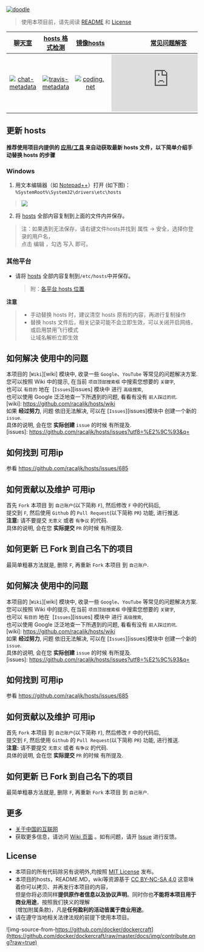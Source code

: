 [![doodle]][doodle-story]

[doodle]: https://www.google.com/logos/doodles/2015/holidays-2015-day-3-6399865393250304-hp2x.jpg "春节快乐!"
[doodle-story]: https://www.google.com.hk/search?q=%E6%98%A5%E8%8A%82

> 使用本项目前，请先阅读 [README](README.md) 和 [License](#license)

|      [聊天室][chat-room]       |    [hosts 格式检测][travis-status]    |  [镜像hosts][mirror_of_hosts]  |  [常见问题解答][faq] |
| :----------------------------: | :-----------------------------------: |  :---------------------------: |  :-----------------: |
|  [![chat-metadata]][chat-room] |  [![travis-metadata]][travis-status]  |  [![coding.net]][coding-link]  |  [![faq-icon]][faq]  |

[chat-metadata]: https://badges.gitter.im/racaljk/hosts.svg "Join the chat"
[chat-room]: https://gitter.im/racaljk/hosts?utm_source=badge&utm_medium=badge&utm_campaign=pr-badge&utm_content=badge "Gitter chat room"
[travis-metadata]: https://travis-ci.org/racaljk/hosts.svg "Travis CI Metadata"
[travis-status]: https://travis-ci.org/racaljk/hosts "Travis CI Status"
[coding.net]: https://cloud.githubusercontent.com/assets/7419875/21286217/c6642eb2-c488-11e6-94b1-8ad01d31ac9d.png
[coding-link]: https://coding.net/u/scaffrey/p/hosts/git "Coding"
[mirror_of_hosts]: https://coding.net/u/scaffrey/p/hosts/git/raw/master/hosts
[faq-icon]: http://www.easyicon.net/api/resizeApi.php?id=1190784&size=48
[faq]: https://github.com/racaljk/hosts/wiki/The-hosts-FAQ

## 更新 hosts
#### 推荐使用项目内提供的 [应用/工具](tools) 来自动获取最新 hosts 文件，以下简单介绍手动替换 hosts 的步骤

### Windows

1. 用文本编辑器（如 [Notepad++](https://notepad-plus-plus.org/)）打开 (如下图)：`%SystemRoot%\System32\drivers\etc\hosts`

  > ![](https://i.imgur.com/BwW2cft.jpg)

2. 将 [hosts][github-hosts] 全部内容复制到上面的文件内并保存。

  > 注：如果遇到无法保存，请右键文件hosts并找到 属性 -> 安全，选择你登录的用户名，<br/>
  > 点击 编辑 ，勾选 写入 即可。

### 其他平台

- 请将 [hosts][github-hosts] 全部内容复制到`/etc/hosts`中并保存。

  > 附：[各平台 hosts 位置](https://github.com/racaljk/hosts/wiki/各平台-hosts-文件位置)

**注意**
  >  - 手动替换 hosts 时，建议清空 hosts 原有的内容，再进行复制操作
  >  - 替换 hosts 文件后，相关记录可能不会立即生效，可以关闭开启网络，或启用禁用飞行模式<br/>
  >    让域名解析立即生效


## 如何解决 使用中的问题
本项目的 [`Wiki`][wiki] 模块中, 收录一些 `Google`、`YouTube` 等常见的问题解决方案.  
您可以按照 Wiki 中的提示, 在当前 `项目顶部搜索框` 中搜索您想要的 `关键字`,  
也可以 `有目的` 地在  [`Issues`][issues] 模块中 进行 `高级搜索`,  
也可以使用 Google 泛泛地查一下所遇到的问题, 看看有没有 `前人踩过的坑`.  
[wiki]: https://github.com/racaljk/hosts/wiki  
如果 **经过努力**, 问题 依旧无法解决, 可以在 [`Issues`][issues]模块中 创建一个新的 `issue`.  
具体的说明, 会在您 **实际创建** `issue` 的时候 有所提及.  
[issues]: https://github.com/racaljk/hosts/issues?utf8=%E2%9C%93&q=


## 如何找到 可用ip
参看 https://github.com/racaljk/hosts/issues/685


## 如何贡献以及维护 可用ip
首先 `Fork` 本项目 到 `自己账户`(以下简称 `F`), 然后修改 `F` 中的代码后,  
提交到 `F`, 然后使用 `Github` 的 `Pull Request`(以下简称 `PR`) 功能, 进行推送.  
**注意:** 请不要提交 `无意义` 或者 `有争议` 的代码.  
具体的说明, 会在您 **实际提交** `PR` 的时候 有所提及.


## 如何更新 已 Fork 到自己名下的项目
最简单粗暴方法就是, 删除 `F`, 再重新 `Fork` 本项目 到 `自己账户`.  



## 如何解决 使用中的问题
本项目的 [`Wiki`][wiki] 模块中, 收录一些 `Google`、`YouTube` 等常见的问题解决方案.  
您可以按照 Wiki 中的提示, 在当前 `项目顶部搜索框` 中搜索您想要的 `关键字`,  
也可以 `有目的` 地在  [`Issues`][issues] 模块中 进行 `高级搜索`,  
也可以使用 Google 泛泛地查一下所遇到的问题, 看看有没有 `前人踩过的坑`.  
[wiki]: https://github.com/racaljk/hosts/wiki  
如果 **经过努力**, 问题 依旧无法解决, 可以在 [`Issues`][issues]模块中 创建一个新的 `issue`.  
具体的说明, 会在您 **实际创建** `issue` 的时候 有所提及.  
[issues]: https://github.com/racaljk/hosts/issues?utf8=%E2%9C%93&q=


## 如何找到 可用ip
参看 https://github.com/racaljk/hosts/issues/685


## 如何贡献以及维护 可用ip
首先 `Fork` 本项目 到 `自己账户`(以下简称 `F`), 然后修改 `F` 中的代码后,  
提交到 `F`, 然后使用 `Github` 的 `Pull Request`(以下简称 `PR`) 功能, 进行推送.  
**注意:** 请不要提交 `无意义` 或者 `有争议` 的代码.  
具体的说明, 会在您 **实际提交** `PR` 的时候 有所提及.


## 如何更新 已 Fork 到自己名下的项目
最简单粗暴方法就是, 删除 `F`, 再重新 `Fork` 本项目 到 `自己账户`.  


## 更多

- [关于中国的互联网](https://github.com/racaljk/hosts/wiki/关于中国的互联网)
- 获取更多信息，请访问 [Wiki 页面](https://github.com/racaljk/hosts/wiki) 。如有问题，请开 [Issue](https://github.com/racaljk/hosts/issues) 进行反馈。


## License

- 本项目的所有代码除另有说明外,均按照 [MIT License](LICENSE) 发布。
- 本项目的hosts，README.MD，wiki等资源基于 [CC BY-NC-SA 4.0][CC-NC-SA-4.0] 这意味着你可以拷贝、并再发行本项目的内容，<br/>
  但是你将必须同样**提供原作者信息以及协议声明**。同时你也**不能将本项目用于商业用途**，按照我们狭义的理解<br/>
  (增加附属条款)，凡是**任何盈利的活动皆属于商业用途**。
- 请在遵守当地相关法律法规的前提下使用本项目。

![img-source-from-https://github.com/docker/dockercraft](https://github.com/docker/dockercraft/raw/master/docs/img/contribute.png?raw=true)

[github-hosts]: https://raw.githubusercontent.com/racaljk/hosts/master/hosts "hosts on Github"
[CC-NC-SA-4.0]: https://creativecommons.org/licenses/by-nc-sa/4.0/deed.zh
